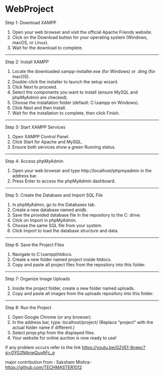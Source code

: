 # WebProject


Step 1: Download XAMPP
1.	Open your web browser and visit the official Apache Friends website.
2.	Click on the Download button for your operating system (Windows, macOS, or Linux).
3.	Wait for the download to complete.
________________________________________
Step 2: Install XAMPP
1.	Locate the downloaded xampp-installer.exe (for Windows) or .dmg (for macOS).
2.	Double-click the installer to launch the setup wizard.
3.	Click Next to proceed.
4.	Select the components you want to install (ensure MySQL and phpMyAdmin are checked).
5.	Choose the installation folder (default: C:\xampp on Windows).
6.	Click Next and then Install.
7.	Wait for the installation to complete, then click Finish.
________________________________________
Step 3: Start XAMPP Services
1.	Open XAMPP Control Panel.
2.	Click Start for Apache and MySQL.
3.	Ensure both services show a green Running status.
________________________________________
Step 4: Access phpMyAdmin
1.	Open your web browser and type http://localhost/phpmyadmin in the address bar.
2.	Press Enter to access the phpMyAdmin dashboard.
________________________________________
Step 5: Create the Database and Import SQL File
1.	In phpMyAdmin, go to the Databases tab.
2.	Create a new database named anidb.
3.	Save the provided database file in the repository to the C: drive.
4.	Click on Import in phpMyAdmin.
5.	Choose the same SQL file from your system.
6.	Click Import to load the database structure and data.
________________________________________
Step 6: Save the Project Files
1.	Navigate to C:\xampp\htdocs\.
2.	Create a new folder named project inside htdocs.
3.	Copy and paste all project files from the repository into this folder.
________________________________________
Step 7: Organize Image Uploads
1.	Inside the project folder, create a new folder named uploads.
2.	Copy and paste all images from the uploads repository into this folder.
________________________________________
Step 8: Run the Project
1.	Open Google Chrome (or any browser).
2.	In the address bar, type:
localhost/project/
(Replace “project” with the actual folder name if different.)
3.	Select proje.php from the displayed files.
4.	Your website for online auction is now ready to use!



If any problem occurs refer to the link 
https://youtu.be/G2VEf-8nepc?si=0YG2NAnwQuvAFc_g

major contribution from : Saksham Mishra-https://github.com/TECHMASTER1012
